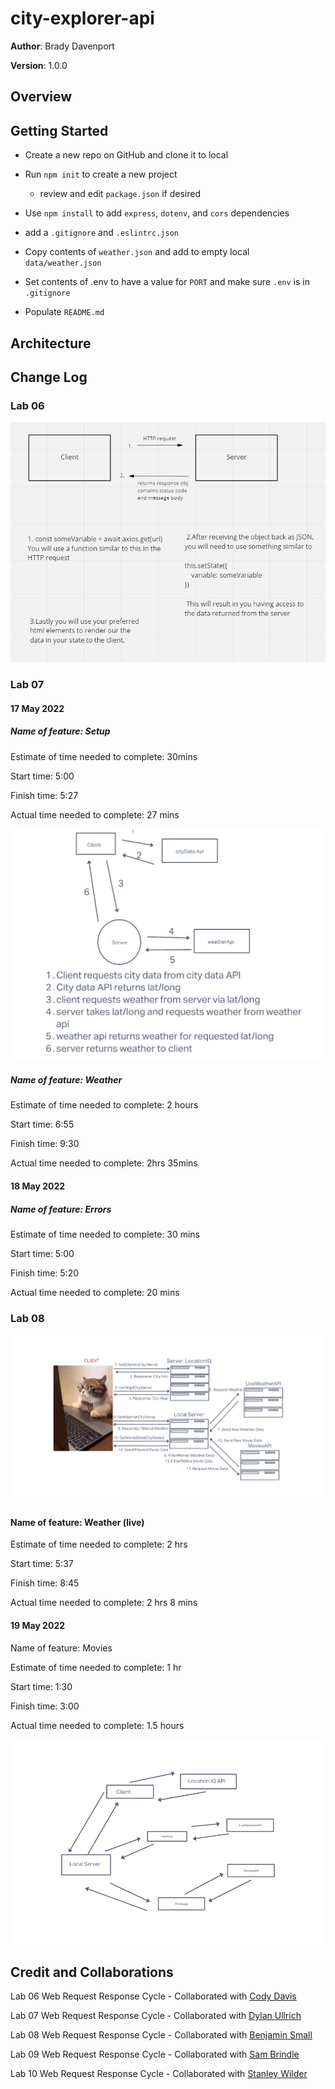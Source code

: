 # city-explorer-api

**Author**: Brady Davenport

**Version**: 1.0.0

## Overview
<!-- Provide a high level overview of what this application is and why you are building it, beyond the fact that it's an assignment for this class. (i.e. What's your problem domain?) -->

## Getting Started
<!-- What are the steps that a user must take in order to build this app on their own machine and get it running? -->

* Create a new repo on GitHub and clone it to local

* Run `npm init` to create a new project
  * review and edit `package.json` if desired

* Use `npm install` to add `express`, `dotenv`, and `cors` dependencies

* add a `.gitignore` and `.eslintrc.json`

* Copy contents of `weather.json` and add to empty local `data/weather.json`

* Set contents of .env to have a value for `PORT` and make sure `.env` is in `.gitignore`

* Populate `README.md`

## Architecture
<!-- Provide a detailed description of the application design. What technologies (languages, libraries, etc) you're using, and any other relevant design information. -->

## Change Log
<!-- Use this area to document the iterative changes made to your application as each feature is successfully implemented. Use time stamps. Here's an example:

01-01-2001 4:59pm - Application now has a fully-functional express server, with a GET route for the location resource. -->


### Lab 06

![lab06-wrrc](src/img/lab06-wrrc.png)

### Lab 07

#### 17 May 2022

##### Name of feature: Setup

Estimate of time needed to complete: 30mins

Start time: 5:00

Finish time: 5:27

Actual time needed to complete: 27 mins

![lab07-wrrc](src/img/lab07-wrrc.png)

##### Name of feature: Weather

Estimate of time needed to complete: 2 hours

Start time: 6:55

Finish time: 9:30

Actual time needed to complete: 2hrs 35mins

#### 18 May 2022

##### Name of feature: Errors

Estimate of time needed to complete: 30 mins

Start time: 5:00

Finish time:  5:20

Actual time needed to complete: 20 mins

### Lab 08

![lab08-wrrc](src/img/lab08-wrrc.png)

#### Name of feature: Weather (live)

Estimate of time needed to complete: 2 hrs

Start time: 5:37

Finish time: 8:45

Actual time needed to complete: 2 hrs 8 mins

#### 19 May 2022

Name of feature: Movies

Estimate of time needed to complete: 1 hr

Start time: 1:30

Finish time: 3:00

Actual time needed to complete: 1.5 hours

![lab09-wrrc](/src/img/lab09-wrrc.png)

## Credit and Collaborations

Lab 06 Web Request Response Cycle - Collaborated with [Cody Davis](https://github.com/Cozhee/)

Lab 07 Web Request Response Cycle - Collaborated with [Dylan Ullrich](https://github.com/GetUllrichorDieTrying)

Lab 08 Web Request Response Cycle - Collaborated with [Benjamin Small](https://github.com/BenjaminSmall94)

Lab 09 Web Request Response Cycle - Collaborated with [Sam Brindle](https://github.com/samBrindle)

Lab 10 Web Request Response Cycle - Collaborated with [Stanley Wilder](https://github.com/stanwilder)
